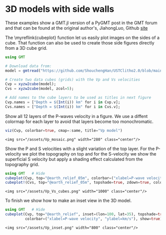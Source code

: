 # 3D models with side walls

These examples show a GMT.jl version of a PyGMT post in the GMT forum and that can be found at the original
author's, JiahongLuo, Github [site](https://github.com/Luojiahong/PyGMT_3D_mapview/blob/main/mapview_3d_earthquake.ipynb)

The \myreflink{cubeplot} function let us easily plot images on the sides of a cube. That function can also be used
to create those side figures directly from a 3D cube grid.

```julia
using GMT

# Download data from:
model = gmtread("https://github.com/ShouchengHan/USTClitho2.0/blob/main/USTClitho2.0.wrst.sea_level.txt");

# Create two data cubes (grids) with the Vp and Vs velocities
Cvp = xyzw2cube(model);
Cvs = xyzw2cube(model, zcol=5);

# Add names to the cube layers to be used as titles in next figure
Cvp.names = ["Depth = $(Int(i)) km" for i in Cvp.v];
Cvs.names = ["Depth = $(Int(i)) km" for i in Cvs.v];
```

Show all 12 layers of the P-waves velocity in a figure. We use a diffent colormap for each layer to avoid that
layers become too monochromatic.

```julia
viz(Cvp, colorbar=true, cmap=:same, title="Vp model")
```

~~~
<img src="/assets/Vp_mosaic.png" width="280" class="center"/>
~~~

Show the P and S velocities with a slight variation of the top layer. For the P-velocity we plot the topography on top
and for the S-velocity we show the superficial S velocity but apply a shading effect calculated from the topography
grid.

```julia
using GMT	# Hide
cubeplot(Cvp, top="@earth_relief_05m", colorbar=("xlabel=P-wave velocity", "ylabel=km/s"), zdown=true, title="Vp model")
cubeplot!(Cvs, top="@earth_relief_05m", topshade=true, zdown=true, colorbar=("xlabel=S-wave velocity", "ylabel=km/s"), xshift=18, title="Vs model", show=true)
```

~~~
<img src="/assets/Vp_Vs_cubes.png" width="1000" class="center"/>
~~~

To finish we show how to make an inset view in the 3D model.

```julia
using GMT	# Hide
cubeplot(Cvp, top="@earth_relief", inset=(lon=100, lat=35), topshade=true, zdown=true,
         colorbar=("xlabel=P-wave velocity", "ylabel=km/s"), show=true)
```

~~~
<img src="/assets/Vp_inset.png" width="800" class="center"/>
~~~

